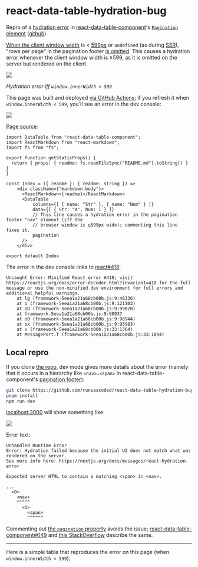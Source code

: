 # react-data-table-hydration-bug
Repro of a [hydration error][react#418] in [react-data-table-component]'s [`Pagination` element][PaginationWrapper] ([github]).

[When the client window width][shouldShow] is < [599px][`SMALL`] or `undefined` (as during [SSR]), "rows per page" in the pagination footer [is omitted][shouldShows]. This causes a hydration error whenever the client window width is ≥599, as it is omitted on the server but rendered on the client.

[![][error.gif]][error.gif]

*Hydration error iff `window.innerWidth < 599`*

This page was built and deployed [via GitHub Actions][GHA]; if you refresh it when `window.innerWidth < 599`, you'll see an error in the dev console:

[![][console-error.png]][console-error.png]

[Page source][index.tsx]:

```tsx
import DataTable from "react-data-table-component";
import ReactMarkdown from "react-markdown";
import fs from "fs";

export function getStaticProps() {
  return { props: { readme: fs.readFileSync("README.md").toString() } }
}

const Index = ({ readme }: { readme: string }) =>
    <div className={"markdown-body"}>
      <ReactMarkdown>{readme}</ReactMarkdown>
      <DataTable
          columns={[ { name: "Str" }, { name: "Num" } ]}
          data={[ { Str: "A", Num: 1 } ]}
          // This line causes a hydration error in the pagination footer "nav" element (iff the
          // browser window is ≥599px wide); commenting this line fixes it.
          pagination
      />
    </div>

export default Index
```

The error in the dev console links to [react#418]:
```
Uncaught Error: Minified React error #418; visit https://reactjs.org/docs/error-decoder.html?invariant=418 for the full message or use the non-minified dev environment for full errors and additional helpful warnings.
    at lg (framework-5eea1a21a68cb00b.js:9:46336)
    at i (framework-5eea1a21a68cb00b.js:9:121103)
    at oD (framework-5eea1a21a68cb00b.js:9:99070)
    at framework-5eea1a21a68cb00b.js:9:98937
    at oO (framework-5eea1a21a68cb00b.js:9:98944)
    at ox (framework-5eea1a21a68cb00b.js:9:93983)
    at x (framework-5eea1a21a68cb00b.js:33:1364)
    at MessagePort.T (framework-5eea1a21a68cb00b.js:33:1894)
```

## Local repro
If you clone [the repo][github], dev mode gives more details about the error (namely that it occurs in a hierarchy like `<nav>…<span>` in react-data-table-component's [pagination footer][PaginationWrapper]):

```bash
git clone https://github.com/runsascoded/react-data-table-hydration-bug && cd react-data-table-hydration-bug
pnpm install
npm run dev
```

[localhost:3000] will show something like:

[![][hydration-error.png]][hydration-error.png]

Error text:

```
Unhandled Runtime Error
Error: Hydration failed because the initial UI does not match what was rendered on the server.
See more info here: https://nextjs.org/docs/messages/react-hydration-error

Expected server HTML to contain a matching <span> in <nav>.

...
  <O>
    <nav>
    ^^^^^
      <O>
        <span>
        ^^^^^^
```

Commenting out [the `pagination` property] avoids the issue; [react-data-table-component#649] and [this StackOverflow][SO] describe the same.

---

Here is a simple table that reproduces the error on this page (when `window.innerWidth < 599`):


[react-data-table-component]: https://github.com/jbetancur/react-data-table-component
[localhost:3000]: http://localhost:3000/

[react#418]: https://react.dev/errors/418?invariant=418

[GHA]: https://github.com/runsascoded/react-data-table-hydration-bug/actions
[PaginationWrapper]: https://github.com/jbetancur/react-data-table-component/blob/v7.6.2/src/DataTable/Pagination.tsx#L20-L30

[shouldShow]: https://github.com/jbetancur/react-data-table-component/blob/v7.6.2/src/DataTable/Pagination.tsx#L98
[`SMALL`]: https://github.com/jbetancur/react-data-table-component/blob/v7.6.2/src/DataTable/media.ts
[shouldShows]: https://github.com/jbetancur/react-data-table-component/blob/v7.6.2/src/DataTable/Pagination.tsx#L145-L151
[SSR]: https://nextjs.org/docs/pages/building-your-application/rendering/server-side-rendering

[SO]: https://stackoverflow.com/q/75068071
[react-data-table-component#649]: https://github.com/jbetancur/react-data-table-component/issues/649

[//]: # (gh repo links)
[index.tsx]: https://github.com/runsascoded/react-data-table-hydration-bug/blob/main/pages/index.tsx
[the `pagination` property]: https://github.com/runsascoded/react-data-table-hydration-bug/blob/main/pages/index.tsx#L17
[github]: https://github.com/runsascoded/react-data-table-hydration-bug

[//]: # (images)
[error.gif]: error.gif
[console-error.png]: console-error.png
[hydration-error.png]: hydration-error.png
